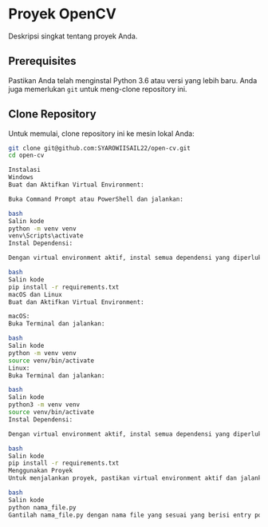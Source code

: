 # Proyek OpenCV

Deskripsi singkat tentang proyek Anda.

## Prerequisites

Pastikan Anda telah menginstal Python 3.6 atau versi yang lebih baru. Anda juga memerlukan `git` untuk meng-clone repository ini.

## Clone Repository

Untuk memulai, clone repository ini ke mesin lokal Anda:

```bash
git clone git@github.com:SYAROWIISAIL22/open-cv.git
cd open-cv

Instalasi
Windows
Buat dan Aktifkan Virtual Environment:

Buka Command Prompt atau PowerShell dan jalankan:

bash
Salin kode
python -m venv venv
venv\Scripts\activate
Instal Dependensi:

Dengan virtual environment aktif, instal semua dependensi yang diperlukan dengan menjalankan:

bash
Salin kode
pip install -r requirements.txt
macOS dan Linux
Buat dan Aktifkan Virtual Environment:

macOS:
Buka Terminal dan jalankan:

bash
Salin kode
python -m venv venv
source venv/bin/activate
Linux:
Buka Terminal dan jalankan:

bash
Salin kode
python3 -m venv venv
source venv/bin/activate
Instal Dependensi:

Dengan virtual environment aktif, instal semua dependensi yang diperlukan dengan menjalankan:

bash
Salin kode
pip install -r requirements.txt
Menggunakan Proyek
Untuk menjalankan proyek, pastikan virtual environment aktif dan jalankan script utama dengan:

bash
Salin kode
python nama_file.py
Gantilah nama_file.py dengan nama file yang sesuai yang berisi entry point aplikasi Anda.




